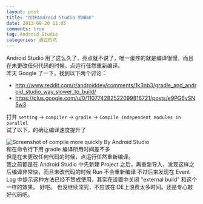 ```yaml
---
layout: post
title: "加快Android Studio 的编译"
date: 2013-08-20 11:05
comments: true
tag: Android Studio
categories: 遇过的坑
---
```

Android Studio 用了这么久了，亮点就不说了，唯一蛋疼的就是编译很慢，而且在未更改任何代码的时候，点运行任然重新编译。  
昨天 Google 了一下，找到以下两个讨论：  
<!--more-->
* http://www.reddit.com/r/androiddev/comments/1k3nb3/gradle_and_android_studio_way_slower_to_build/  
* https://plus.google.com/u/0/110774282522099816721/posts/e9PG6vSN5w3  

打开 `setting` -> `compiler` -> `gradle` -> `Compile independent modules in parallel`   
试了以下，的确让编译速度提升了  

![Screenshot of compile more quickly By Android Studio](http://ww3.sinaimg.cn/bmiddle/7a69d277jw1e7sevg3xf7j20i802r0t2.jpg)  
和在命令行下用 gradle 编译所用时间差不多  
但是在未更改任何代码的时候，点运行任然重新编译。  
我之前都是在 Android Studio 中先新建 Project 之后，再重新导入，发现这样之后编译非常快，而且未改代码的时候 Run 不会重新编译
不过后来发现在 Event Log 中提示这种方法已经不赞成使用，其实在设置中关闭 "external build" 和这个一样的效果。
好吧。
也没继续深究，不应该在IDE上浪费太多时间。还是专心敲好代码吧。
